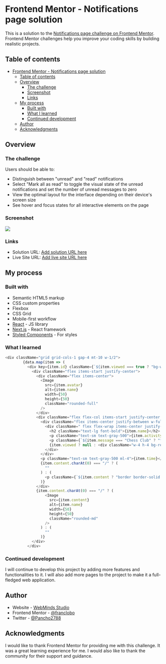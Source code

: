 # Frontend Mentor - Notifications page solution

This is a solution to the [Notifications page challenge on Frontend Mentor](https://www.frontendmentor.io/challenges/notifications-page-DqK5QAmKbC). Frontend Mentor challenges help you improve your coding skills by building realistic projects. 

## Table of contents

- [Frontend Mentor - Notifications page solution](#frontend-mentor---notifications-page-solution)
  - [Table of contents](#table-of-contents)
  - [Overview](#overview)
    - [The challenge](#the-challenge)
    - [Screenshot](#screenshot)
    - [Links](#links)
  - [My process](#my-process)
    - [Built with](#built-with)
    - [What I learned](#what-i-learned)
    - [Continued development](#continued-development)
  - [Author](#author)
  - [Acknowledgments](#acknowledgments)

## Overview

### The challenge

Users should be able to:

- Distinguish between "unread" and "read" notifications
- Select "Mark all as read" to toggle the visual state of the unread notifications and set the number of unread messages to zero
- View the optimal layout for the interface depending on their device's screen size
- See hover and focus states for all interactive elements on the page

### Screenshot

![](./screenshot.jpg)


### Links

- Solution URL: [Add solution URL here](https://your-solution-url.com)
- Live Site URL: [Add live site URL here](https://your-live-site-url.com)

## My process

### Built with

- Semantic HTML5 markup
- CSS custom properties
- Flexbox
- CSS Grid
- Mobile-first workflow
- [React](https://reactjs.org/) - JS library
- [Next.js](https://nextjs.org/) - React framework
- [Styled Components](https://styled-components.com/) - For styles

### What I learned

```js
<div className="grid grid-cols-1 gap-4 mt-10 w-1/2">
        {data.map(item => (
          <div key={item.id} className={`${item.viewed === true ? "bg-white" : "bg-blue-100"} p-4 rounded-lg shadow-md cursor-pointer w-full`} onClick={() => handleMarkAsRead(item.id)}>
            <div className="flex items-start justify-center">
              <div className="flex items-center">
                <Image
                  src={item.avatar}
                  alt={item.name}
                  width={50}
                  height={50}
                  className="rounded-full"
                />
              </div>
              <div className="flex flex-col items-start justify-center w-full">
                <div className="flex items-center justify-between w-full">
                  <div className=" flex flex-wrap items-center justify-start gap-1 ml-4">
                    <h2 className="text-lg font-bold">{item.name}</h2>
                    <p className="text-sm text-gray-500">{item.activity}</p>
                    <p className={`${item.message === "Chess Club" ? "font-bold text-blue-950":"text-sm"}`}>{item.message}</p>
                    {item.viewed ? null : <div className="w-4 h-4 bg-red-500 rounded-full"></div>}
                  </div>
                </div>
                <p className="text-sm text-gray-500 ml-4">{item.time}</p>
                {item.content.charAt(0) === "/" ? (
                  ""
                ) : (
                  <p className={`${item.content ? "border border-solid border-gray-300 p-5" : ""} text-sm text-gray-500 ml-4`}>{item.content}</p>
                )}
              </div>
              {item.content.charAt(0) === "/" ? (
                  <Image
                    src={item.content}
                    alt={item.name}
                    width={50}
                    height={50}
                    className="rounded-md"
                  />
                ) : (
                  ""
                )}
            </div>
          </div>
```

### Continued development

I will continue to develop this project by adding more features and functionalities to it. I will also add more pages to the project to make it a full-fledged web application.

## Author

- Website - [WebMinds Studio](https://www.webmindsstudio.com/)
- Frontend Mentor - [@franclobo](https://www.frontendmentor.io/profile/franclobo)
- Twitter - [@Pancho2788](https://twitter.com/Pancho2788)

## Acknowledgments

I would like to thank Frontend Mentor for providing me with this challenge. It was a great learning experience for me. I would also like to thank the community for their support and guidance.

